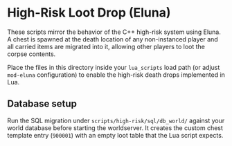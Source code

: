 # High-Risk Loot Drop (Eluna)

These scripts mirror the behavior of the C++ high-risk system using Eluna. A chest is spawned at the death location of any non-instanced player and all carried items are migrated into it, allowing other players to loot the corpse contents.

Place the files in this directory inside your `lua_scripts` load path (or adjust `mod-eluna` configuration) to enable the high-risk death drops implemented in Lua.

## Database setup

Run the SQL migration under `scripts/high-risk/sql/db_world/` against your world database before starting the worldserver. It creates the custom chest template entry (`900001`) with an empty loot table that the Lua script expects.
